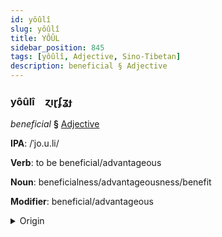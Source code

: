 ```yaml
---
id: yôûlî
slug: yôûlî
title: YÔÛL
sidebar_position: 845
tags: [yôûlî, Adjective, Sino-Tibetan]
description: beneficial § Adjective
---
```


### yôûlî&emsp;<span kind="abugida">ɀıɽʄʓɟ</span>

*beneficial* **§** [Adjective](../../tags/Adjective)

**IPA**: /ˈjo.u.li/

**Verb**: to be beneficial/advantageous

**Noun**: beneficialness/advantageousness/benefit

**Modifier**: beneficial/advantageous

<details>
    <summary>Origin</summary>
    Mandarin 有利 yǒulì /joʊ̯li/<br/>
    <em>Sino-Tibetan Language Family</em>
</details>